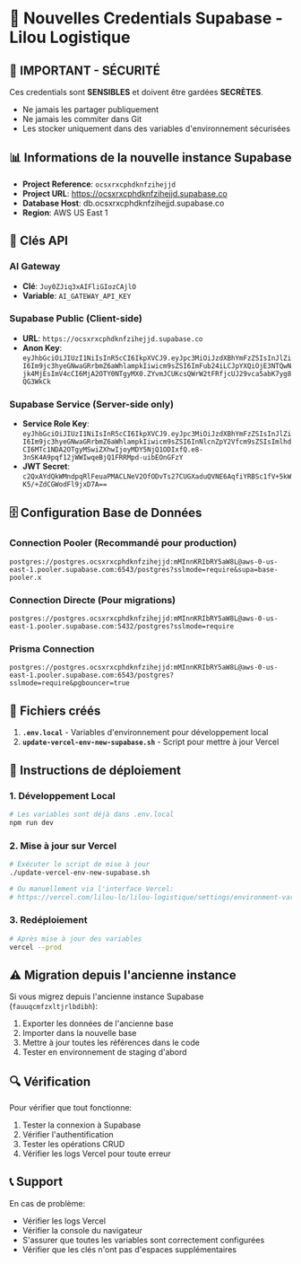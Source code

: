 # 🔐 Nouvelles Credentials Supabase - Lilou Logistique

## 🚨 IMPORTANT - SÉCURITÉ

Ces credentials sont **SENSIBLES** et doivent être gardées **SECRÈTES**. 
- Ne jamais les partager publiquement
- Ne jamais les commiter dans Git
- Les stocker uniquement dans des variables d'environnement sécurisées

## 📊 Informations de la nouvelle instance Supabase

- **Project Reference**: `ocsxrxcphdknfzihejjd`
- **Project URL**: https://ocsxrxcphdknfzihejjd.supabase.co
- **Database Host**: db.ocsxrxcphdknfzihejjd.supabase.co
- **Region**: AWS US East 1

## 🔑 Clés API

### AI Gateway
- **Clé**: `Juy0ZJiq3xAIFliGIozCAjlO`
- **Variable**: `AI_GATEWAY_API_KEY`

### Supabase Public (Client-side)
- **URL**: `https://ocsxrxcphdknfzihejjd.supabase.co`
- **Anon Key**: `eyJhbGciOiJIUzI1NiIsInR5cCI6IkpXVCJ9.eyJpc3MiOiJzdXBhYmFzZSIsInJlZiI6Im9jc3hyeGNwaGRrbmZ6aWhlampkIiwicm9sZSI6ImFub24iLCJpYXQiOjE3NTQwNjk4MjEsImV4cCI6MjA2OTY0NTgyMX0.ZYvmJCUKcsQWrW2tFRfjcUJ29vca5abK7yg8QG3WkCk`

### Supabase Service (Server-side only)
- **Service Role Key**: `eyJhbGciOiJIUzI1NiIsInR5cCI6IkpXVCJ9.eyJpc3MiOiJzdXBhYmFzZSIsInJlZiI6Im9jc3hyeGNwaGRrbmZ6aWhlampkIiwicm9sZSI6InNlcnZpY2Vfcm9sZSIsImlhdCI6MTc1NDA2OTgyMSwiZXhwIjoyMDY5NjQ1ODIxfQ.e8-3nSK4A9pqf12jWWIwqeBjQ1FRRMpd-uibEOnGFzY`
- **JWT Secret**: `c2QxAYdQkWMndpqRlFeuaPMACLNeV2OfODvTs27CUGXaduQVNE6AqfiYRBSc1fV+5kWK5/+ZdCGWodFl9jxD7A==`

## 🗄️ Configuration Base de Données

### Connection Pooler (Recommandé pour production)
```
postgres://postgres.ocsxrxcphdknfzihejjd:mMInnKRIbRY5aW8L@aws-0-us-east-1.pooler.supabase.com:6543/postgres?sslmode=require&supa=base-pooler.x
```

### Connection Directe (Pour migrations)
```
postgres://postgres.ocsxrxcphdknfzihejjd:mMInnKRIbRY5aW8L@aws-0-us-east-1.pooler.supabase.com:5432/postgres?sslmode=require
```

### Prisma Connection
```
postgres://postgres.ocsxrxcphdknfzihejjd:mMInnKRIbRY5aW8L@aws-0-us-east-1.pooler.supabase.com:6543/postgres?sslmode=require&pgbouncer=true
```

## 📝 Fichiers créés

1. **`.env.local`** - Variables d'environnement pour développement local
2. **`update-vercel-env-new-supabase.sh`** - Script pour mettre à jour Vercel

## 🚀 Instructions de déploiement

### 1. Développement Local
```bash
# Les variables sont déjà dans .env.local
npm run dev
```

### 2. Mise à jour sur Vercel
```bash
# Exécuter le script de mise à jour
./update-vercel-env-new-supabase.sh

# Ou manuellement via l'interface Vercel:
# https://vercel.com/lilou-lo/lilou-logistique/settings/environment-variables
```

### 3. Redéploiement
```bash
# Après mise à jour des variables
vercel --prod
```

## ⚠️ Migration depuis l'ancienne instance

Si vous migrez depuis l'ancienne instance Supabase (`fauuqcmfzxltjrlbdibh`):
1. Exporter les données de l'ancienne base
2. Importer dans la nouvelle base
3. Mettre à jour toutes les références dans le code
4. Tester en environnement de staging d'abord

## 🔍 Vérification

Pour vérifier que tout fonctionne:
1. Tester la connexion à Supabase
2. Vérifier l'authentification
3. Tester les opérations CRUD
4. Vérifier les logs Vercel pour toute erreur

## 📞 Support

En cas de problème:
- Vérifier les logs Vercel
- Vérifier la console du navigateur
- S'assurer que toutes les variables sont correctement configurées
- Vérifier que les clés n'ont pas d'espaces supplémentaires